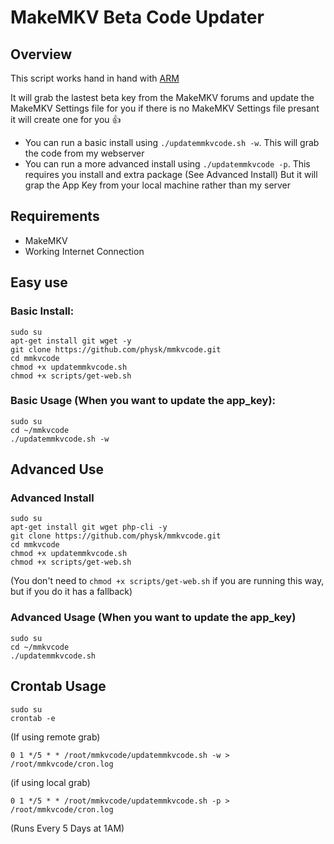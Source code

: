 # MakeMKV Beta Code Updater

## Overview
This script works hand in hand with [ARM](https://github.com/ahnooie/automatic-ripping-machine)

It will grab the lastest beta key from the MakeMKV forums and update the MakeMKV Settings file for you if there is no MakeMKV Settings file presant it will create one for you :+1:

* You can run a basic install using ```./updatemmkvcode.sh -w```. This will grab the code from my webserver
* You can run a more advanced install using ```./updatemmkvcode -p```. This requires you install and extra package (See Advanced Install) But it will grap the App Key from your local machine rather than my server

## Requirements
* MakeMKV
* Working Internet Connection

## Easy use
### Basic Install:
```
sudo su
apt-get install git wget -y
git clone https://github.com/physk/mmkvcode.git
cd mmkvcode
chmod +x updatemmkvcode.sh
chmod +x scripts/get-web.sh
```

### Basic Usage (When you want to update the app_key):
```
sudo su
cd ~/mmkvcode
./updatemmkvcode.sh -w
```

## Advanced Use

### Advanced Install
```
sudo su
apt-get install git wget php-cli -y
git clone https://github.com/physk/mmkvcode.git
cd mmkvcode
chmod +x updatemmkvcode.sh
chmod +x scripts/get-web.sh
```
(You don't need to ```chmod +x scripts/get-web.sh``` if you are running this way, but if you do it has a fallback)

### Advanced Usage (When you want to update the app_key)
```
sudo su
cd ~/mmkvcode
./updatemmkvcode.sh 
```

## Crontab Usage
```
sudo su
crontab -e
```

(If using remote grab)
```
0 1 */5 * * /root/mmkvcode/updatemmkvcode.sh -w > /root/mmkvcode/cron.log
```
(if using local grab)
```
0 1 */5 * * /root/mmkvcode/updatemmkvcode.sh -p > /root/mmkvcode/cron.log
```
(Runs Every 5 Days at 1AM)
